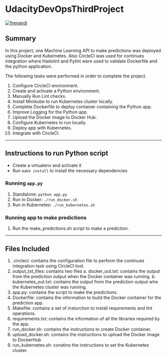 # UdacityDevOpsThirdProject
[![frenandi](https://circleci.com/gh/frenandi/UdacityDevOpsThirdProject.svg?style=svg)](https://github.com/frenandi/UdacityDevOpsThirdProject)

## Summary

In this project, one Machine Learning API to make predictions was deployed using Docker and Kubernetes. Also CircleCI was used for continues integration where Hadolint and Pylint were used to validate Dockerfile and the python application.

The following tasks were performed in order to complete the project.

1. Configure CircleCI environment.
2. Create and activate a Python environment.
3. Manually Run Lint checks.
4. Install Minikube to run Kubernetes cluster locally.
5. Complete Dockerfile to deploy container containing the Python app.
6. Improve Logging for the Python app.
7. Upload the Docker image to Docker Hub.
8. Configure Kubernetes to run locally.
9. Deploy app with Kubernetes.
10. Integrate with CircleCI.

---

## Instructions to run Python script

* Create a virtualenv and activate it
* Run `make install` to install the necessary dependencies

### Running `app.py`

1. Standalone:  `python app.py`
2. Run in Docker:  `./run_docker.sh`
3. Run in Kubernetes:  `./run_kubernetes.sh`

### Running app to make predictions
1. Run the make_predictions.sh script to make a prediction.

---

## Files Included

1. .circleci: contains the configuration file to perform the continues integration task using CircleCI tool.
2. output_txt_files: contains two files
  a. docker_out.txt: contains the output from the prediction output when the Docker container was running.
  b. kubernetes_out.txt: contains the output from the prediction output whe the Kubernetes cluster was running.
3. app.py: contains the script to make the predictions.
4. Dockerfile: contains the information to build the Docker container for the prediction app.
5. Makefile: contains a set of insturction to install requirements and lint operations.
6. requirements.txt: contains the information of all the libraries required by the app.
7. run_docker.sh: contains the instructions to create Docker container.
8. upload_docker.sh: contains the instructions to upload the Docker image to DockerHub
9. run_kubernetes.sh: conatins the instructions to set the Kubernetes cluster.
